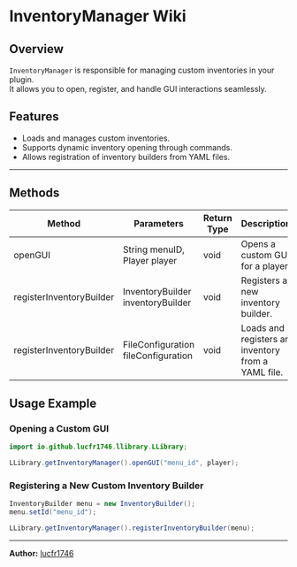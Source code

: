 # InventoryManager Wiki

## Overview
`InventoryManager` is responsible for managing custom inventories in your plugin.  
It allows you to open, register, and handle GUI interactions seamlessly.

## Features
- Loads and manages custom inventories.
- Supports dynamic inventory opening through commands.
- Allows registration of inventory builders from YAML files.

---

## Methods

| Method                   | Parameters                          | Return Type | Description                                             |
|--------------------------|-------------------------------------|-------------|---------------------------------------------------------|
| openGUI                  | String menuID, Player player        | void        | Opens a custom GUI for a player.                        |
| registerInventoryBuilder | InventoryBuilder inventoryBuilder   | void        | Registers a new inventory builder.                      |
| registerInventoryBuilder | FileConfiguration fileConfiguration | void        | Loads and registers an inventory from a YAML file.      |

## Usage Example
### Opening a Custom GUI

```java
import io.github.lucfr1746.llibrary.LLibrary;

LLibrary.getInventoryManager().openGUI("menu_id", player);
```

### Registering a New Custom Inventory Builder
```java
InventoryBuilder menu = new InventoryBuilder();
menu.setId("menu_id");

LLibrary.getInventoryManager().registerInventoryBuilder(menu);
```

---
**Author:** [lucfr1746](https://github.com/lucfr1746)